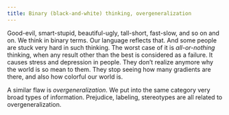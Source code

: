 ```yaml
---
title: Binary (black-and-white) thinking, overgeneralization
---
```


Good-evil, smart-stupid, beautiful-ugly, tall-short, fast-slow, and so on and on. We think in binary terms. Our language reflects that. And some people are stuck very hard in such thinking. The worst case of it is _all-or-nothing_ thinking, when any result other than the best is considered as a failure. It causes stress and depression in people. They don’t realize anymore why the world is so mean to them. They stop seeing how many gradients are there, and also how colorful our world is.

A similar flaw is _overgeneralization_. We put into the same category very broad types of information. Prejudice, labeling, stereotypes are all related to overgeneralization.